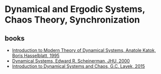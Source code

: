 # Dynamical and Ergodic Systems, Chaos Theory, Synchronization

## books

* [Introduction to Modern Theory of Dynamical Systems, Anatole Katok, Boris Hasselblatt, 1995](https://github.com/dimitarpg13/dynamical_systems_and_ergodicity/blob/main/literature/books/IntroductionToModernTheoryOfDynamicalSystems_KatokHasselblatt1995.pdf)
* [Dynamical Systems, Edward R. Scheinerman, JHU, 2000](https://github.com/dimitarpg13/dynamical_systems_and_ergodicity/blob/main/literature/books/Dynamical_Systems_Scheinerman-Book.pdf)
* [Introduction to Dynamical Systems and Chaos, G.C. Layek, 2015](https://github.com/dimitarpg13/dynamical_systems_and_ergodicity/blob/main/literature/books/An_Introduction_to_Dynamical_Systems_and_Chaos_Layek_2015.pdf)
